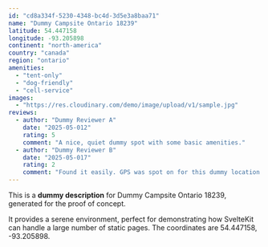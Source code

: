 ```yaml
---
id: "cd8a334f-5230-4348-bc4d-3d5e3a8baa71"
name: "Dummy Campsite Ontario 18239"
latitude: 54.447158
longitude: -93.205898
continent: "north-america"
country: "canada"
region: "ontario"
amenities:
  - "tent-only"
  - "dog-friendly"
  - "cell-service"
images:
  - "https://res.cloudinary.com/demo/image/upload/v1/sample.jpg"
reviews:
  - author: "Dummy Reviewer A"
    date: "2025-05-012"
    rating: 5
    comment: "A nice, quiet dummy spot with some basic amenities."
  - author: "Dummy Reviewer B"
    date: "2025-05-017"
    rating: 2
    comment: "Found it easily. GPS was spot on for this dummy location."
---
```


This is a **dummy description** for Dummy Campsite Ontario 18239, generated for the proof of concept.

It provides a serene environment, perfect for demonstrating how SvelteKit can handle a large number of static pages. The coordinates are 54.447158, -93.205898.
